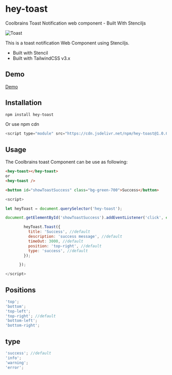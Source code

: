 # hey-toast

Coolbrains Toast Notification web component - Built With Stenciljs

![Toast](https://github.com/2rohityadav/hey-toast/blob/main/hey-toast.png?raw=true "Toast")

This is a toast notification Web Component using Stenciljs.

- Built with Stencil
- Built with TailwindCSS v3.x

## Demo

[Demo](https://heyToast.netlify.app/)

## Installation

```bash
npm install hey-toast
```

Or use npm cdn

```js
<script type="module" src="https://cdn.jsdelivr.net/npm/hey-toast@1.0.0/dist/hey-toast/hey-toast.esm.js"></script>
```

## Usage

The Coolbrains toast Component can be use as following:

```html
<hey-toast></hey-toast>
or 
<hey-toast />

<button id="showToastSuccess" class="bg-green-700">Success</button>
```

```js
<script>

let heyToast = document.querySelector('hey-toast');

document.getElementById('showToastSuccess').addEventListener('click', event => {

        heyToast.Toast({
          title: 'Success', //default
          description: 'success message', //default
          timeOut: 3000, //default
          position: 'top-right', //default
          type: 'success', //default
        });

      });

</script>
```

## Positions

```js
'top';
'bottom';
'top-left';
'top-right'; //default
'bottom-left';
'bottom-right';
```

## type

```js
'success'; //default
'info';
'warning';
'error';
```
